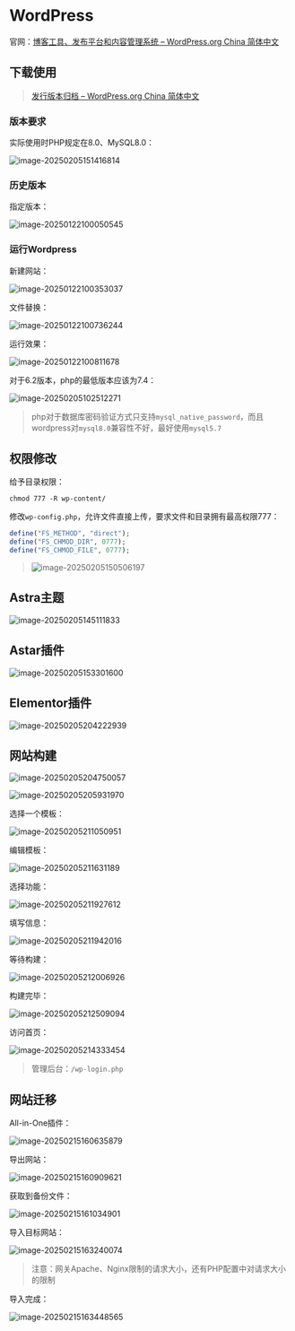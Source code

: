# WordPress

官网：[博客工具、发布平台和内容管理系统 – WordPress.org China 简体中文](https://cn.wordpress.org/)

## 下载使用

> [发行版本归档 – WordPress.org China 简体中文](https://cn.wordpress.org/download/releases/#branch-62)

### 版本要求

实际使用时PHP规定在8.0、MySQL8.0：

![image-20250205151416814](img/WordPress/image-20250205151416814.png)

### 历史版本

指定版本：

![image-20250122100050545](img/WordPress/image-20250122100050545.png)

### 运行Wordpress

新建网站：

![image-20250122100353037](img/WordPress/image-20250122100353037.png)

文件替换：

![image-20250122100736244](img/WordPress/image-20250122100736244.png)

运行效果：

![image-20250122100811678](img/WordPress/image-20250122100811678.png)

对于6.2版本，php的最低版本应该为7.4：

![image-20250205102512271](img/WordPress/image-20250205102512271.png)

> php对于数据库密码验证方式只支持`mysql_native_password`，而且wordpress对`mysql8.0`兼容性不好，最好使用`mysql5.7`

## 权限修改

给予目录权限：

```
chmod 777 -R wp-content/
```

修改`wp-config.php`，允许文件直接上传，要求文件和目录拥有最高权限777：

```php
define("FS_METHOD", "direct");  
define("FS_CHMOD_DIR", 0777);  
define("FS_CHMOD_FILE", 0777); 
```

> ![image-20250205150506197](img/WordPress/image-20250205150506197.png)

## Astra主题

![image-20250205145111833](img/WordPress/image-20250205145111833.png)

## Astar插件

![image-20250205153301600](img/WordPress/image-20250205153301600.png)

## Elementor插件

![image-20250205204222939](img/WordPress/image-20250205204222939.png)

## 网站构建

![image-20250205204750057](img/WordPress/image-20250205204750057.png)

![image-20250205205931970](img/WordPress/image-20250205205931970.png)

选择一个模板：

![image-20250205211050951](img/WordPress/image-20250205211050951.png)

编辑模板：

![image-20250205211631189](img/WordPress/image-20250205211631189.png)

选择功能：

![image-20250205211927612](img/WordPress/image-20250205211927612.png)

填写信息：

![image-20250205211942016](img/WordPress/image-20250205211942016.png)

等待构建：

![image-20250205212006926](img/WordPress/image-20250205212006926.png)

构建完毕：

![image-20250205212509094](img/WordPress/image-20250205212509094.png)

访问首页：

![image-20250205214333454](img/WordPress/image-20250205214333454.png)

> 管理后台：`/wp-login.php`

## 网站迁移

All-in-One插件：

![image-20250215160635879](img/WordPress/image-20250215160635879.png)

导出网站：

![image-20250215160909621](img/WordPress/image-20250215160909621.png)

获取到备份文件：

![image-20250215161034901](img/WordPress/image-20250215161034901.png)

导入目标网站：

![image-20250215163240074](img/WordPress/image-20250215163240074.png)

> 注意：网关Apache、Nginx限制的请求大小，还有PHP配置中对请求大小的限制

导入完成：

![image-20250215163448565](img/WordPress/image-20250215163448565.png)